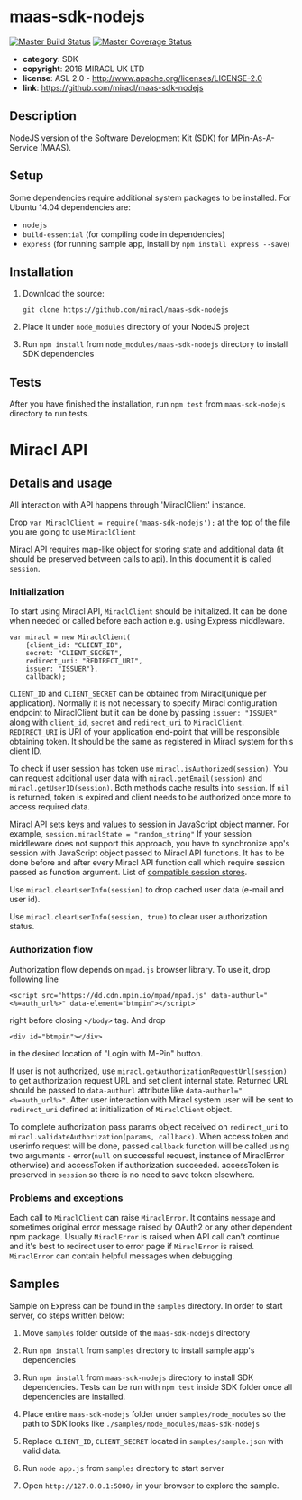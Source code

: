 # maas-sdk-nodejs

[![Master Build Status](https://secure.travis-ci.org/miracl/maas-sdk-nodejs.png?branch=master)](https://travis-ci.org/miracl/maas-sdk-nodejs?branch=master)
[![Master Coverage Status](https://coveralls.io/repos/miracl/maas-sdk-nodejs/badge.svg?branch=master&service=github)](https://coveralls.io/github/miracl/maas-sdk-nodejs?branch=master)

* **category**:    SDK
* **copyright**:   2016 MIRACL UK LTD
* **license**:     ASL 2.0 - http://www.apache.org/licenses/LICENSE-2.0
* **link**:        https://github.com/miracl/maas-sdk-nodejs

## Description

NodeJS version of the Software Development Kit (SDK) for MPin-As-A-Service (MAAS).


## Setup

Some dependencies require additional system packages to be installed.
For Ubuntu 14.04 dependencies are:

* `nodejs`
* `build-essential` (for compiling code in dependencies)
* `express` (for running sample app, install by `npm install express --save`)

## Installation

1. Download the source:

   `git clone https://github.com/miracl/maas-sdk-nodejs`

2. Place it under `node_modules` directory of your NodeJS project

3. Run `npm install` from `node_modules/maas-sdk-nodejs` directory to install SDK dependencies


## Tests

After you have finished the installation, run `npm test` from `maas-sdk-nodejs` directory to run tests.

# Miracl API

## Details and usage

All interaction with API happens through 'MiraclClient' instance.

Drop `var MiraclClient = require('maas-sdk-nodejs');` at the top of the file you are going to use `MiraclClient`

Miracl API requires map-like object for storing state and additional data (it should be preserved between calls to api). In this document it is called `session`.

### Initialization

To start using Miracl API, `MiraclClient` should be initialized. It can be done when needed or called before each action e.g. using Express middleware.

```
var miracl = new MiraclClient(
    {client_id: "CLIENT_ID",
    secret: "CLIENT_SECRET",
    redirect_uri: "REDIRECT_URI",
    issuer: "ISSUER"},
    callback);
```
`CLIENT_ID` and `CLIENT_SECRET` can be obtained from Miracl(unique per application). Normally it is not necessary to specify Miracl configuration endpoint to MiraclClient but it can be done by passing `issuer: "ISSUER"` along with `client_id`, `secret` and `redirect_uri` to `MiraclClient`. `REDIRECT_URI` is URI of your application end-point that will be responsible obtaining token. It should be the same as registered in Miracl system for this client ID.

To check if user session has token use `miracl.isAuthorized(session)`. You can request additional user data with `miracl.getEmail(session)` and `miracl.getUserID(session)`. Both methods cache results into `session`. If `nil`  is returned, token is expired and client needs to be authorized once more to access required data.

Miracl API sets keys and values to session in JavaScript object manner. For example, `session.miraclState = "random_string"` If your session middleware does not support this approach, you have to synchronize app's session with JavaScript object passed to Miracl API functions. It has to be done before and after every Miracl API function call which require session passed as function argument. List of [compatible session stores](https://github.com/expressjs/session#compatible-session-stores).

Use `miracl.clearUserInfo(session)` to drop cached user data (e-mail and user id).

Use `miracl.clearUserInfo(session, true)` to clear user authorization status.

### Authorization flow

Authorization flow depends on `mpad.js` browser library. To use it, drop following line
```
<script src="https://dd.cdn.mpin.io/mpad/mpad.js" data-authurl="<%=auth_url%>" data-element="btmpin"></script>
```
right before closing `</body>` tag. And drop
```
<div id="btmpin"></div>
```
in the desired location of "Login with M-Pin" button.

If user is not authorized, use `miracl.getAuthorizationRequestUrl(session)` to get authorization request URL and set client internal state. Returned URL should be passed to `data-authurl` attribute like `data-authurl="<%=auth_url%>"`. After user interaction with Miracl system user will be sent to `redirect_uri` defined at initialization of `MiraclClient` object.

To complete authorization pass params object received on `redirect_uri` to `miracl.validateAuthorization(params, callback)`. When access token and userinfo request will be done, passed `callback` function will be called using two arguments - error(`null` on successful request, instance of MiraclError otherwise) and accessToken if authorization succeeded. accessToken is preserved in `session` so there is no need to save token elsewhere.

### Problems and exceptions

Each call to `MiraclClient` can raise `MiraclError`. It contains `message` and sometimes original error message raised by OAuth2 or any other dependent npm package. Usually `MiraclError` is raised when API call can't continue and it's best to redirect user to error page if `MiraclError` is raised. `MiraclError` can contain helpful messages when debugging.

## Samples

Sample on Express can be found in the `samples` directory. In order to start server, do steps written below:

1. Move `samples` folder outside of the `maas-sdk-nodejs` directory

2. Run `npm install` from `samples` directory to install sample app's dependencies

3. Run `npm install` from `maas-sdk-nodejs` directory to install SDK dependencies. Tests can be run with `npm test` inside SDK folder once all dependencies are installed.

4. Place entire `maas-sdk-nodejs` folder under `samples/node_modules` so the path to SDK looks like `./samples/node_modules/maas-sdk-nodejs`

5. Replace `CLIENT_ID`, `CLIENT_SECRET` located in `samples/sample.json` with valid data.

6. Run `node app.js` from `samples` directory to start server

7. Open `http://127.0.0.1:5000/` in your browser to explore the sample.
